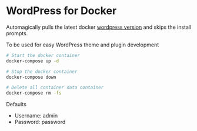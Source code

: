 # WordPress for Docker

Automagically pulls the latest docker [wordpress version](https://hub.docker.com/_/wordpress/) and skips the install prompts.

To be used for easy WordPress theme and plugin development

```bash
# Start the docker container
docker-compose up -d

# Stop the docker container
docker-compose down

# Delete all container data container
docker-compose rm -fs
```

Defaults
- Username: admin
- Password: password
